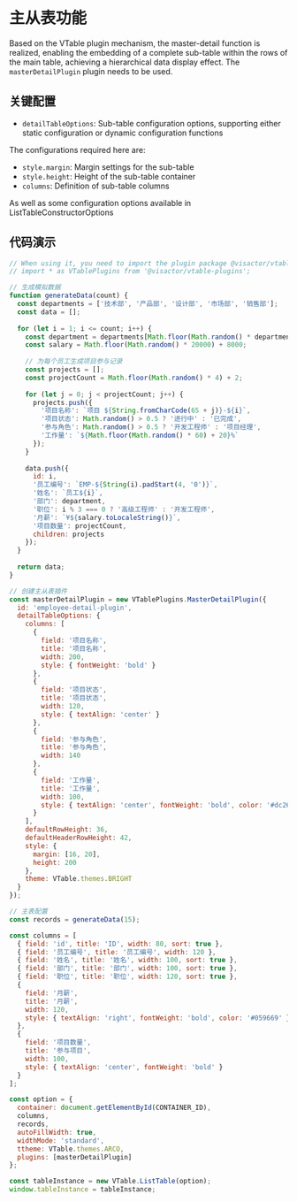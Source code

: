 # 主从表功能

Based on the VTable plugin mechanism, the master-detail function is realized, enabling the embedding of a complete sub-table within the rows of the main table, achieving a hierarchical data display effect. The `masterDetailPlugin` plugin needs to be used.

## 关键配置

- `detailTableOptions`: Sub-table configuration options, supporting either static configuration or dynamic configuration functions

The configurations required here are:
- `style.margin`: Margin settings for the sub-table
- `style.height`: Height of the sub-table container
- `columns`: Definition of sub-table columns

As well as some configuration options available in ListTableConstructorOptions

## 代码演示

```javascript livedemo template=vtable
// When using it, you need to import the plugin package @visactor/vtable-plugins
// import * as VTablePlugins from '@visactor/vtable-plugins';

// 生成模拟数据
function generateData(count) {
  const departments = ['技术部', '产品部', '设计部', '市场部', '销售部'];
  const data = [];
  
  for (let i = 1; i <= count; i++) {
    const department = departments[Math.floor(Math.random() * departments.length)];
    const salary = Math.floor(Math.random() * 20000) + 8000;
    
    // 为每个员工生成项目参与记录
    const projects = [];
    const projectCount = Math.floor(Math.random() * 4) + 2;
    
    for (let j = 0; j < projectCount; j++) {
      projects.push({
        '项目名称': `项目 ${String.fromCharCode(65 + j)}-${i}`,
        '项目状态': Math.random() > 0.5 ? '进行中' : '已完成',
        '参与角色': Math.random() > 0.5 ? '开发工程师' : '项目经理',
        '工作量': `${Math.floor(Math.random() * 60) + 20}%`
      });
    }
    
    data.push({
      id: i,
      '员工编号': `EMP-${String(i).padStart(4, '0')}`,
      '姓名': `员工${i}`,
      '部门': department,
      '职位': i % 3 === 0 ? '高级工程师' : '开发工程师',
      '月薪': `¥${salary.toLocaleString()}`,
      '项目数量': projectCount,
      children: projects
    });
  }
  
  return data;
}

// 创建主从表插件
const masterDetailPlugin = new VTablePlugins.MasterDetailPlugin({
  id: 'employee-detail-plugin',
  detailTableOptions: {
    columns: [
      { 
        field: '项目名称', 
        title: '项目名称',
        width: 200,
        style: { fontWeight: 'bold' }
      },
      { 
        field: '项目状态', 
        title: '项目状态',
        width: 120,
        style: { textAlign: 'center' }
      },
      { 
        field: '参与角色', 
        title: '参与角色',
        width: 140
      },
      { 
        field: '工作量', 
        title: '工作量',
        width: 100,
        style: { textAlign: 'center', fontWeight: 'bold', color: '#dc2626' }
      }
    ],
    defaultRowHeight: 36,
    defaultHeaderRowHeight: 42,
    style: { 
      margin: [16, 20], 
      height: 200 
    },
    theme: VTable.themes.BRIGHT
  }
});

// 主表配置
const records = generateData(15);

const columns = [
  { field: 'id', title: 'ID', width: 80, sort: true },
  { field: '员工编号', title: '员工编号', width: 120 },
  { field: '姓名', title: '姓名', width: 100, sort: true },
  { field: '部门', title: '部门', width: 100, sort: true },
  { field: '职位', title: '职位', width: 120, sort: true },
  { 
    field: '月薪', 
    title: '月薪', 
    width: 120,
    style: { textAlign: 'right', fontWeight: 'bold', color: '#059669' }
  },
  { 
    field: '项目数量', 
    title: '参与项目', 
    width: 100,
    style: { textAlign: 'center', fontWeight: 'bold' }
  }
];

const option = {
  container: document.getElementById(CONTAINER_ID),
  columns,
  records,
  autoFillWidth: true,
  widthMode: 'standard',
  ttheme: VTable.themes.ARCO,
  plugins: [masterDetailPlugin]
};

const tableInstance = new VTable.ListTable(option);
window.tableInstance = tableInstance;
```